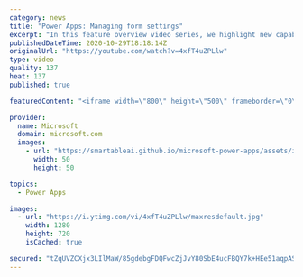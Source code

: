 ```yaml
---
category: news
title: "Power Apps: Managing form settings"
excerpt: "In this feature overview video series, we highlight new capabilities included in the latest update to Microsoft Power Apps.  Improvements to Microsoft Power Apps for managing form settings and events allow users to set various features on a form in the new modern designer.   Get the most out of Power"
publishedDateTime: 2020-10-29T18:18:14Z
originalUrl: "https://youtube.com/watch?v=4xfT4uZPLlw"
type: video
quality: 137
heat: 137
published: true

featuredContent: "<iframe width=\"800\" height=\"500\" frameborder=\"0\" src=\"https://www.youtube.com/embed/4xfT4uZPLlw\" allow=\"accelerometer; autoplay; encrypted-media; gyroscope; picture-in-picture\" allowfullscreen></iframe>"

provider:
  name: Microsoft
  domain: microsoft.com
  images:
    - url: "https://smartableai.github.io/microsoft-power-apps/assets/images/organizations/microsoft.com-50x50.jpg"
      width: 50
      height: 50

topics:
  - Power Apps

images:
  - url: "https://i.ytimg.com/vi/4xfT4uZPLlw/maxresdefault.jpg"
    width: 1280
    height: 720
    isCached: true

secured: "tZqUVZCXjx3LIlMaW/85gdebgFDQFwcZjJvY80SbE4ucFBQY7k+HEe51aqpASuIX7NJL+jZq1fKld3MV4eMKmxakNFx0yMgftRRcWur34oc1V3jvwQXeVBc8hr4pe3as+mjzdVyIKS/GquqWNZxKKkhFKgPLjBRlyqqB7pAOXRkZ2ttDZOTva3Xug4yZq8UrMzFL5fCSIOwacLagqXAkTMMOI1dJOX5SdwugUUQLtfybSveyLrl9o5FxFwHGAbfc1b4FFaoOjd8Y37qkMgVT+XBe4oBqIjXFY4aPnE2ePhJXKVajswfS6/vv8ZBXEKMwgLZakDTsyyNpTWrJVnpKDpd3lN4V3OQ7fORBYWaDvUbnKXwkMe8mcvJlOCn3dkj1yjPOIno49jxeYLnn+h/In3F14lEOFcZKGpAuNtzL+YuJOTrkzmsb3ylQ0nt+glZ4;1HzW4p0YWi7PF04C11U1hw=="
---
```


